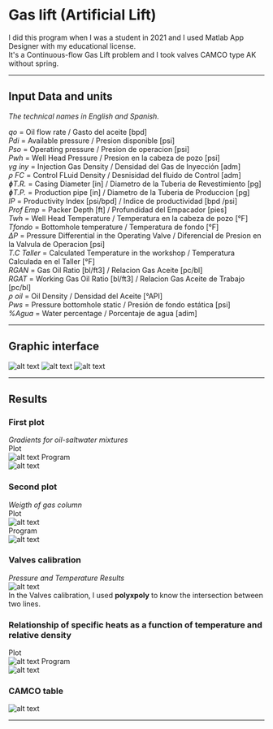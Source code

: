 # **Gas lift (Artificial Lift)**
I did this program when I was a student in 2021 and I used Matlab App Designer with my educational license.   
It's a Continuous-flow Gas Lift problem and I took valves CAMCO type AK without spring.   
____
## **Input Data and units**
*The technical names in English and Spanish.* 

*qo* = Oil flow rate / Gasto del aceite [bpd]   
*Pdi* = Available pressure / Presion disponible [psi]   
*Pso* = Operating pressure / Presion de operacion [psi]   
*Pwh* = Well Head Pressure / Presion en la cabeza de pozo [psi]   
*γg iny* = Injection Gas Density / Densidad del Gas de Inyección [adm]   
*ρ FC* = Control FLuid Density / Desnisidad del fluido de Control [adm]   
*ɸT.R.* = Casing Diameter [in] / Diametro de la Tuberia de Revestimiento [pg]    
*ɸT.P.* = Production pipe [in] / Diametro de la Tuberia de Produccion [pg]   
*IP* = Productivity Index [psi/bpd] / Indice de productividad [bpd /psi]   
*Prof Emp* = Packer Depth [ft] / Profundidad del Empacador [pies]   
*Twh* = Well Head Temperature / Temperatura en la cabeza de pozo [°F]    
*Tfondo* = Bottomhole temperature / Temperatura de fondo [°F]   
*ΔP* = Pressure Differential in the Operating Valve / Diferencial de Presion en la Valvula de Operacion [psi]   
*T.C Taller* = Calculated Temperature in the workshop / Temperatura Calculada en el Taller [°F]   
*RGAN* = Gas Oil Ratio [bl/ft3] / Relacion Gas Aceite [pc/bl]   
*RGAT* = Working Gas Oil Ratio [bl/ft3] / Relacion Gas Aceite de Trabajo [pc/bl]   
*ρ oil* = Oil Density / Densidad del Aceite [°API]   
*Pws* = Pressure bottomhole static / Presión de fondo estática [psi]   
*%Agua* = Water percentage / Porcentaje de agua [adim]   
_____
## Graphic interface
![alt text](https://github.com/RazielGMoncayo/Gas-lift-Artificial-Lift/blob/master/Graphic%20interface%20pictures/Graphic%20interface%201.png?raw=true)
![alt text](https://github.com/RazielGMoncayo/Gas-lift-Artificial-Lift/blob/master/Graphic%20interface%20pictures/Graphic%20interface%202.1.png?raw=true)
![alt text](https://github.com/RazielGMoncayo/Gas-lift-Artificial-Lift/blob/master/Graphic%20interface%20pictures/Graphic%20interface%203.1.jpg?raw=true)
_____
## **Results**   
### First plot   
*Gradients for oil-saltwater mixtures*      
Plot   
![alt text](https://github.com/RazielGMoncayo/Gas-lift-Artificial-Lift/blob/master/Plots/gradientes%20para%20mezclas%20de%20aceite-agua%20salada.jpg?raw=true)
Program   
![alt text](https://github.com/RazielGMoncayo/Gas-lift-Artificial-Lift/blob/master/Graphic%20interface%20pictures/First_plot.png?raw=true)

### Second plot   
*Weigth of gas column*   
Plot   
![alt text](https://github.com/RazielGMoncayo/Gas-lift-Artificial-Lift/blob/master/Plots/weight%20of%20gas%20column.jpg?raw=true)   
Program   
![alt text](https://github.com/RazielGMoncayo/Gas-lift-Artificial-Lift/blob/master/Graphic%20interface%20pictures/Second_plot.png?raw=true)   

### Valves calibration
*Pressure and Temperature Results*   
![alt text](https://github.com/RazielGMoncayo/Gas-lift-Artificial-Lift/blob/master/Graphic%20interface%20pictures/Pressure%20and%20Temperature.png?raw=true)   
In the Valves calibration, I used **polyxpoly** to know the intersection between two lines.   

### Relationship of specific heats as a function of temperature and relative density      
Plot   
![alt text](https://github.com/RazielGMoncayo/Gas-lift-Artificial-Lift/blob/master/Plots/Relaci%C3%B3n%20de%20calores%20espec%C3%ADficos%20en%20funci%C3%B3n%20de%20la%20temperatura%20y%20la%20densidad%20relativa.jpg?raw=true)
Program   
![alt text](https://github.com/RazielGMoncayo/Gas-lift-Artificial-Lift/blob/master/Graphic%20interface%20pictures/Gas%20flow%20rate.png?raw=true)
### CAMCO table
![alt text](https://github.com/RazielGMoncayo/Gas-lift-Artificial-Lift/blob/master/Plots/CAMCO%20table.jpg?raw=true)
____



